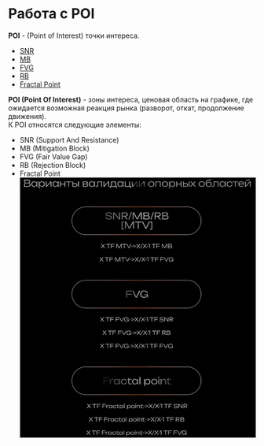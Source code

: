 # Работа с POI

**POI** - (Point of Interest) точки интереса.

- [SNR](./docs/SNR.pdf)
- [MB](./docs/MB.pdf)
- [FVG](./docs/FVG.pdf)
- [RB](./docs/RB.pdf)
- [Fractal Point](./docs/Fractal.pdf)

**POI (Point Of Interest)** - зоны интереса, ценовая область на графике, где ожидается возможная реакция рынка (разворот, откат, продолжение движения).  
К POI относятся следующие элементы:

- SNR (Support And Resistance)
- MB (Mitigation Block)
- FVG (Fair Value Gap)
- RB (Rejection Block)
- Fractal Point
  ![POI_Validation](../assets/images/validation.jpg)
